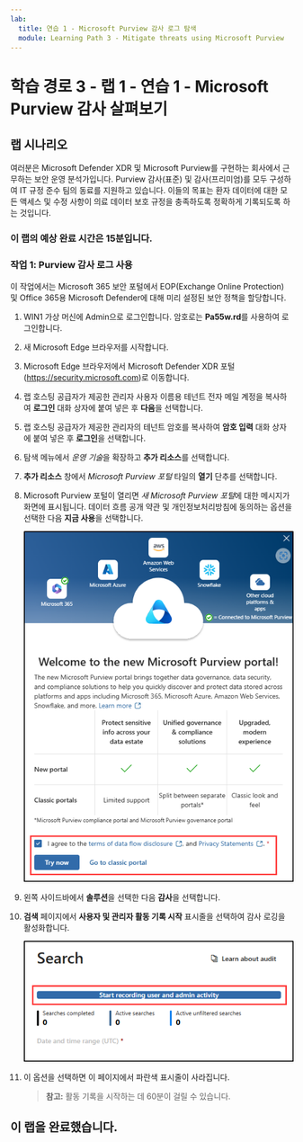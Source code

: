 ```yaml
---
lab:
  title: 연습 1 - Microsoft Purview 감사 로그 탐색
  module: Learning Path 3 - Mitigate threats using Microsoft Purview
---
```


# 학습 경로 3 - 랩 1 - 연습 1 - Microsoft Purview 감사 살펴보기

## 랩 시나리오

여러분은 Microsoft Defender XDR 및 Microsoft Purview를 구현하는 회사에서 근무하는 보안 운영 분석가입니다. Purview 감사(표준) 및 감사(프리미엄)를 모두 구성하여 IT 규정 준수 팀의 동료를 지원하고 있습니다. 이들의 목표는 환자 데이터에 대한 모든 액세스 및 수정 사항이 의료 데이터 보호 규정을 충족하도록 정확하게 기록되도록 하는 것입니다.

### 이 랩의 예상 완료 시간은 15분입니다.

### 작업 1: Purview 감사 로그 사용

이 작업에서는 Microsoft 365 보안 포털에서 EOP(Exchange Online Protection) 및 Office 365용 Microsoft Defender에 대해 미리 설정된 보안 정책을 할당합니다.

1. WIN1 가상 머신에 Admin으로 로그인합니다. 암호로는 **Pa55w.rd**를 사용하여 로그인합니다.  

1. 새 Microsoft Edge 브라우저를 시작합니다.

1. Microsoft Edge 브라우저에서 Microsoft Defender XDR 포털(<https://security.microsoft.com>)로 이동합니다.

1. 랩 호스팅 공급자가 제공한 관리자 사용자 이름용 테넌트 전자 메일 계정을 복사하여 **로그인** 대화 상자에 붙여 넣은 후 **다음**을 선택합니다.

1. 랩 호스팅 공급자가 제공한 관리자의 테넌트 암호를 복사하여 **암호 입력** 대화 상자에 붙여 넣은 후 **로그인**을 선택합니다.

1. 탐색 메뉴에서 *운영 기술*을 확장하고 **추가 리소스**를 선택합니다.

1. **추가 리소스** 창에서 *Microsoft Purview 포털* 타일의 **열기** 단추를 선택합니다.

1. Microsoft Purview 포털이 열리면 *새 Microsoft Purview 포털*에 대한 메시지가 화면에 표시됩니다. 데이터 흐름 공개 약관 및 개인정보처리방침에 동의하는 옵션을 선택한 다음 **지금 사용**을 선택합니다.

    ![새 Microsoft Purview 포털의 시작 화면을 보여주는 스크린샷.](../Media/welcome-purview-portal.png)

1. 왼쪽 사이드바에서 **솔루션**을 선택한 다음 **감사**을 선택합니다.

1. **검색** 페이지에서 **사용자 및 관리자 활동 기록 시작** 표시줄을 선택하여 감사 로깅을 활성화합니다.

    ![사용자 및 관리자 활동 기록 시작 단추를 보여 주는 스크린샷.](../Media/enable-audit-button.png)

1. 이 옵션을 선택하면 이 페이지에서 파란색 표시줄이 사라집니다.

    >**참고:** 활동 기록을 시작하는 데 60분이 걸릴 수 있습니다.

## 이 랩을 완료했습니다.
